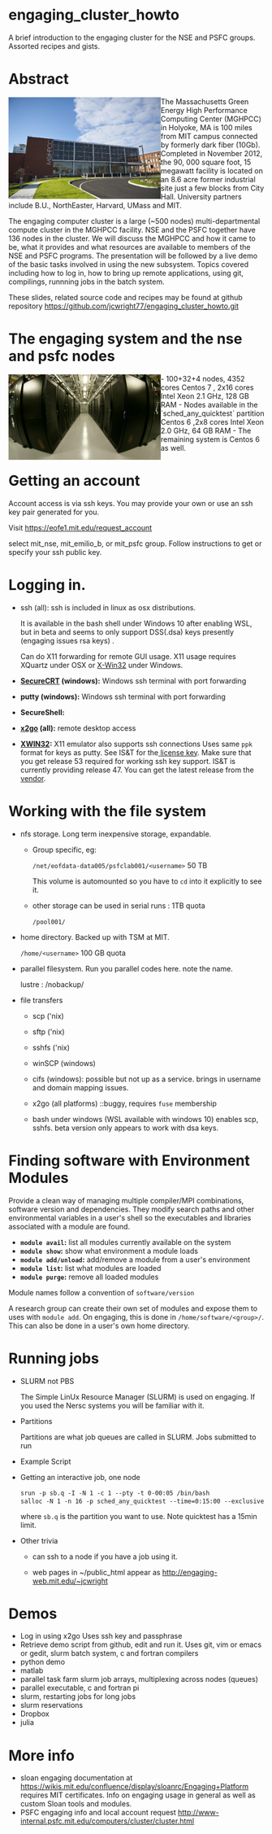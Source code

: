 # engaging_cluster_howto
A brief introduction to the engaging cluster for the NSE and PSFC groups. Assorted recipes and gists.

# Abstract

<img style="float: left; width:300px;" src="dt-common-streams-streamserver-cls_.jpg" width="300" align="left"/>
The Massachusetts Green Energy High Performance Computing Center
(MGHPCC) in Holyoke, MA is 100 miles from MIT campus connected
by formerly dark fiber (10Gb). Completed in November 2012, the 90, 000 square
foot, 15 megawatt facility is located on an 8.6 acre former
industrial site just a few blocks from City Hall. University
partners include B.U., NorthEaster, Harvard, UMass and MIT.

The engaging computer cluster is a large (~500 nodes)
multi-departmental compute cluster in the MGHPCC facility. NSE
and the PSFC together have 136 nodes in the cluster. We will
discuss the MGHPCC and how it came to be, what it provides and
what resources are available to members of the NSE and PSFC
programs. The presentation will be followed by a live demo of
the basic tasks involved in using the new subsystem. Topics
covered including how to log in, how to bring up remote
applications, using git, compilings, runnning jobs in the batch
system.

  These slides, related source code and recipes may be found at
  github repository https://github.com/jcwright77/engaging_cluster_howto.git 


# The engaging system and the nse and psfc nodes
<img style="float: left; width:300px;" src="MGHPCC_DSC00498.JPG" width="300" align="right"/>
-   100+32+4 nodes, 4352 cores
    Centos 7 , 2x16 cores Intel Xeon 2.1 GHz, 128 GB RAM
-   Nodes available in the `sched_any_quicktest` partition
    Centos 6 ,2x8 cores Intel Xeon 2.0 GHz, 64 GB RAM
-   The remaining system is Centos 6 as well.


# Getting an account

Account access is via ssh keys. You may provide your own or use
an ssh key pair generated for you.

Visit <https://eofe1.mit.edu/request_account>

select mit\_nse, mit\_emilio\_b, or mit\_psfc group. Follow instructions to get or specify
your ssh public key.

# Logging in.

-   ssh (all): ssh is included in linux as osx distributions. 
    
    It is available in the bash shell under Windows 10 after
    enabling WSL, but in beta and seems to only support DSS(.dsa)
    keys presently (engaging issues rsa keys) . 
    
    Can do X11 forwarding for remote GUI usage. X11 usage requires
    XQuartz under OSX or [X-Win32](http://kb.mit.edu/confluence/pages/viewpage.action?pageId%3D148603332) under Windows.

-   **[SecureCRT](http://kb.mit.edu/confluence/display/istcontrib/SecureCRT%2B%2Band%2BSecureFX%2B%2Bfor%2BWindows%2B-%2BInstallation%2BInstructions) (windows):** Windows ssh terminal with port forwarding
-   **putty (windows):** Windows ssh terminal with port forwarding
-   **SecureShell:** 
-   **[x2go](http://wiki.x2go.org/doku.php) (all):** remote desktop access
-   **[XWIN32](http://www.starnet.com/xwin32/):** X11 emulator also supports ssh connections
    Uses same `ppk` format for keys as putty.
    See IS&T for the[ license key](https://downloads.mit.edu/released/xwin32/xwin32-2014/xwin32-2014readme2016.txt). Make sure that you get
    release 53 required for working ssh key
    support. IS&T is currently providing release 47. You
    can get the latest release from the [vendor](http://www.starnet.com/xwin32/).

# Working with the file system

-   nfs storage. Long term inexpensive storage, expandable.
    -   Group specific, eg:
        
        `/net/eofdata-data005/psfclab001/<username>` 50 TB
        
        This volume is automounted so you have to `cd` into it
        explicitly to see it.
    -   other storage can be used in serial runs :  1TB quota
        
        `/pool001/`

-   home directory. Backed up with TSM at MIT.
    
    `/home/<username>` 100 GB quota

-   parallel filesystem. Run you parallel codes here. note the
    name. 
    
    lustre : /nobackup/<username>
-   file transfers
    -   scp ('nix)
    
    -   sftp ('nix)
    
    -   sshfs ('nix)
    
    -   winSCP (windows)
    
    -   cifs (windows): possible but not up as a service. brings in
        username and domain mapping issues.
    
    -   x2go (all platforms) ::buggy, requires `fuse` membership
    
    -   bash under windows (WSL available with windows 10)
        enables scp, sshfs. beta version only appears to work with
        dsa keys.

# Finding software with Environment Modules

Provide a clean way of managing multiple compiler/MPI
combinations, software version and dependencies. They modify
search paths and other environmental variables in a user's
shell so the executables and libraries associated with a
module are found.
-   **`module avail`:** list all modules currently available on the system
-   **`module show`:** show what environment a module loads
-   **`module add/unload`:** add/remove a module from a user's environment
-   **`module list`:** list what modules are loaded
-   **`module purge`:** remove all loaded modules

Module names follow a convention of `software/version`

A research group can create their own set of modules and
expose them to uses with `module add`. On engaging, this is
done in `/home/software/<group>/`. This can also be done in a
user's own home directory.

# Running jobs

-   SLURM not PBS
    
    The Simple LinUx Resource Manager (SLURM) is
    used on engaging. If you used the Nersc systems you will be
    familiar with it.
-   Partitions 
    
    Partitions are what job queues are called in
    SLURM. Jobs submitted to run
-   Example Script
-   Getting an interactive job, one node
    
        srun -p sb.q -I -N 1 -c 1 --pty -t 0-00:05 /bin/bash
        salloc -N 1 -n 16 -p sched_any_quicktest --time=0:15:00 --exclusive
    
    where `sb.q` is the partition you want to use. Note quicktest
    has a 15min limit.
-   Other trivia
    -   can ssh to a node if you have a job using it.
    
    -   web pages in ~/public\_html appear as <http://engaging-web.mit.edu/~jcwright>

# Demos

-   Log in using x2go
    Uses ssh key and passphrase
-   Retrieve demo script from github, edit and run it.
    Uses git, vim or emacs or gedit, slurm batch system, c and
    fortran compilers
-   python demo
-   matlab
-   parallel task farm
    slurm job arrays, multiplexing across nodes (queues)
-   parallel executable, c and fortran pi
-   slurm, restarting jobs for long jobs
-   slurm reservations
-   Dropbox
-   julia

# More info

-   sloan engaging documentation at [<https://wikis.mit.edu/confluence/display/sloanrc/Engaging+Platform>](https://wikis.mit.edu/confluence/display/sloanrc/Engaging%2BPlatform)
    requires MIT certificates. Info on engaging usage in general
    as well as custom Sloan tools and modules.
-   PSFC engaging info and local account request <http://www-internal.psfc.mit.edu/computers/cluster/cluster.html>
